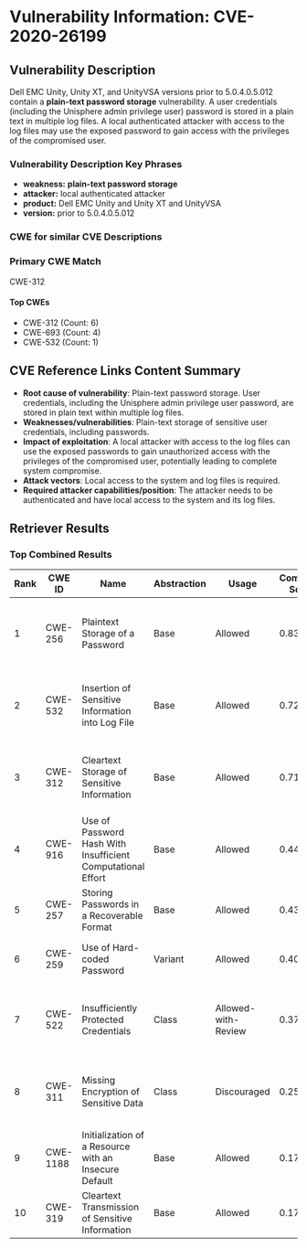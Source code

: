 # Vulnerability Information: CVE-2020-26199

## Vulnerability Description
Dell EMC Unity, Unity XT, and UnityVSA versions prior to 5.0.4.0.5.012 contain a **plain-text password storage** vulnerability. A user credentials (including the Unisphere admin privilege user) password is stored in a plain text in multiple log files. A local authenticated attacker with access to the log files may use the exposed password to gain access with the privileges of the compromised user.

### Vulnerability Description Key Phrases
- **weakness:** **plain-text password storage**
- **attacker:** local authenticated attacker
- **product:** Dell EMC Unity and Unity XT and UnityVSA
- **version:** prior to 5.0.4.0.5.012

### CWE for similar CVE Descriptions
### Primary CWE Match
CWE-312

#### Top CWEs
- CWE-312 (Count: 6)
- CWE-693 (Count: 4)
- CWE-532 (Count: 1)

## CVE Reference Links Content Summary
- **Root cause of vulnerability**: Plain-text password storage. User credentials, including the Unisphere admin privilege user password, are stored in plain text within multiple log files.
- **Weaknesses/vulnerabilities**: Plain-text storage of sensitive user credentials, including passwords.
- **Impact of exploitation**: A local attacker with access to the log files can use the exposed passwords to gain unauthorized access with the privileges of the compromised user, potentially leading to complete system compromise.
- **Attack vectors**: Local access to the system and log files is required.
- **Required attacker capabilities/position**: The attacker needs to be authenticated and have local access to the system and its log files.

## Retriever Results

### Top Combined Results

| Rank | CWE ID | Name | Abstraction | Usage | Combined Score | Retrievers | Individual Scores |
|------|--------|------|-------------|-------|---------------|------------|-------------------|
| 1 | CWE-256 | Plaintext Storage of a Password | Base | Allowed | 0.8386 | dense, sparse, graph | dense: 0.645, sparse: 0.512, graph: 0.624 |
| 2 | CWE-532 | Insertion of Sensitive Information into Log File | Base | Allowed | 0.7250 | dense, sparse, graph | dense: 0.540, sparse: 0.460, graph: 0.536 |
| 3 | CWE-312 | Cleartext Storage of Sensitive Information | Base | Allowed | 0.7104 | dense, sparse, graph | dense: 0.551, sparse: 0.336, graph: 0.678 |
| 4 | CWE-916 | Use of Password Hash With Insufficient Computational Effort | Base | Allowed | 0.4486 | dense, sparse | dense: 0.534, sparse: 0.317 |
| 5 | CWE-257 | Storing Passwords in a Recoverable Format | Base | Allowed | 0.4327 | dense, sparse | dense: 0.537, sparse: 0.287 |
| 6 | CWE-259 | Use of Hard-coded Password | Variant | Allowed | 0.4023 | dense, sparse | dense: 0.528, sparse: 0.300 |
| 7 | CWE-522 | Insufficiently Protected Credentials | Class | Allowed-with-Review | 0.3749 | dense, sparse, graph | dense: 0.555, sparse: 0.390, graph: 0.384 |
| 8 | CWE-311 | Missing Encryption of Sensitive Data | Class | Discouraged | 0.2590 | dense, sparse, graph | dense: 0.522, sparse: 0.317, graph: 0.382 |
| 9 | CWE-1188 | Initialization of a Resource with an Insecure Default | Base | Allowed | 0.1786 | sparse | sparse: 0.312 |
| 10 | CWE-319 | Cleartext Transmission of Sensitive Information | Base | Allowed | 0.1746 | sparse | sparse: 0.305 |

